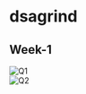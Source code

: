 # dsagrind
## Week-1
![Q1](https://i.imgur.com/2Xr835y.png) <br>
![Q2](https://i.imgur.com/Dn2lKnN.png) <br>
